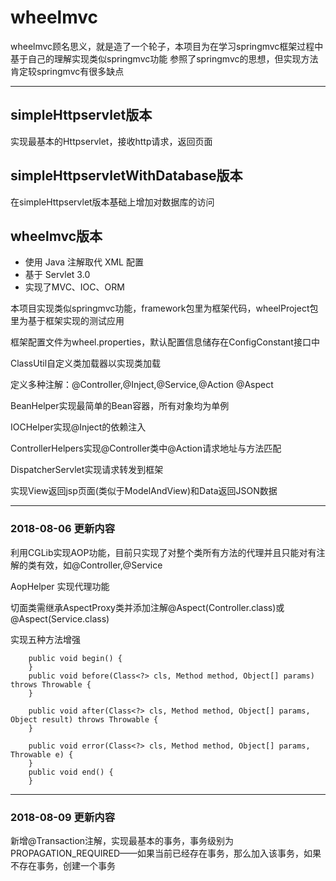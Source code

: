 # wheelmvc

wheelmvc顾名思义，就是造了一个轮子，本项目为在学习springmvc框架过程中基于自己的理解实现类似springmvc功能
参照了springmvc的思想，但实现方法肯定较springmvc有很多缺点

---

## simpleHttpservlet版本
实现最基本的Httpservlet，接收http请求，返回页面
## simpleHttpservletWithDatabase版本
在simpleHttpservlet版本基础上增加对数据库的访问
## wheelmvc版本
- 使用 Java 注解取代 XML 配置
- 基于 Servlet 3.0
- 实现了MVC、IOC、ORM

本项目实现类似springmvc功能，framework包里为框架代码，wheelProject包里为基于框架实现的测试应用

框架配置文件为wheel.properties，默认配置信息储存在ConfigConstant接口中

ClassUtil自定义类加载器以实现类加载

定义多种注解：@Controller,@Inject,@Service,@Action @Aspect

BeanHelper实现最简单的Bean容器，所有对象均为单例

IOCHelper实现@Inject的依赖注入

ControllerHelpers实现@Controller类中@Action请求地址与方法匹配

DispatcherServlet实现请求转发到框架

实现View返回jsp页面(类似于ModelAndView)和Data返回JSON数据

---

### 2018-08-06 更新内容



利用CGLib实现AOP功能，目前只实现了对整个类所有方法的代理并且只能对有注解的类有效，如@Controller,@Service

AopHelper 实现代理功能 

切面类需继承AspectProxy类并添加注解@Aspect(Controller.class)或@Aspect(Service.class)

实现五种方法增强
```
	public void begin() {
    }
    public void before(Class<?> cls, Method method, Object[] params) throws Throwable {
    }

    public void after(Class<?> cls, Method method, Object[] params, Object result) throws Throwable {
    }

    public void error(Class<?> cls, Method method, Object[] params, Throwable e) {
    }
    public void end() {
    }
```
---
### 2018-08-09 更新内容

新增@Transaction注解，实现最基本的事务，事务级别为PROPAGATION_REQUIRED——如果当前已经存在事务，那么加入该事务，如果不存在事务，创建一个事务
